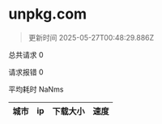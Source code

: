 
  # unpkg.com

  > 更新时间 2025-05-27T00:48:29.886Z
  
  总共请求 0

  请求报错 0

  平均耗时 NaNms

|城市|ip|下载大小|速度|
|-----|----------|---|---|

  